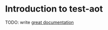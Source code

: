 # Introduction to test-aot

TODO: write [great documentation](http://jacobian.org/writing/what-to-write/)
